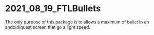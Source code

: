 # 2021_08_19_FTLBullets
The only purpose of this package is to allows a maximum of bullet in an andoid/quest screen that go a light speed.
